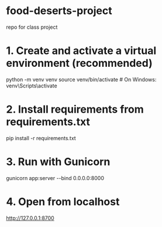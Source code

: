 # food-deserts-project
repo for class project

# 1. Create and activate a virtual environment (recommended)
python -m venv venv
source venv/bin/activate  # On Windows: venv\Scripts\activate

# 2. Install requirements from requirements.txt

pip install -r requirements.txt

# 3. Run with Gunicorn
gunicorn app:server --bind 0.0.0.0:8000

# 4. Open from localhost

http://127.0.0.1:8700